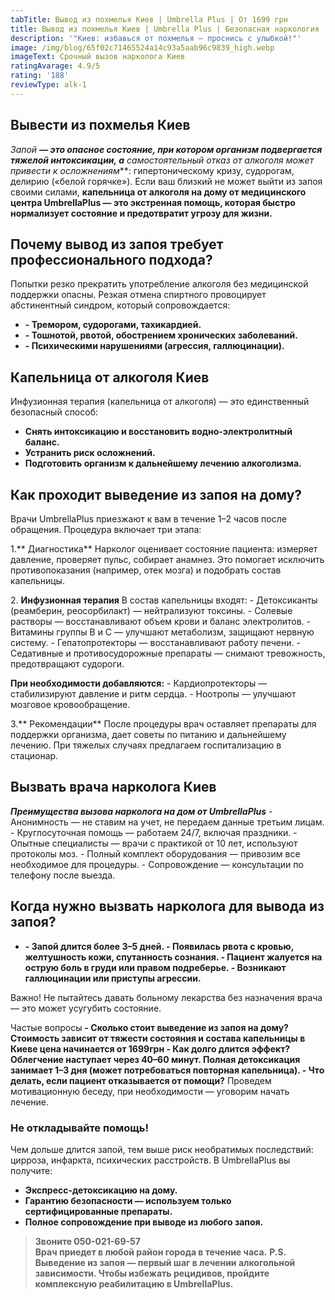 ```yaml
---
tabTitle: Вывод из похмелья Киев | Umbrella Plus | От 1699 грн
title: Вывод из похмелья Киев | Umbrella Plus | Безопасная наркология
description: '"Киев: избавься от похмелья – проснись с улыбкой!"'
image: /img/blog/65f02c71465524a14c93a5aab96c9839_high.webp
imageText: Срочный вызов нарколога Киев
ratingAvarage: 4.9/5
rating: '188'
reviewType: alk-1
---
```


## Вывести из похмелья Киев

**Запой **— это опасное состояние, при котором организм подвергается тяжелой интоксикации, а*** самостоятельный отказ от алкоголя может привести к осложнениям***: гипертоническому кризу, судорогам, делирию («белой горячке»). Если ваш близкий не может выйти из запоя своими силами, **капельница от алкоголя на дому от медицинского центра UmbrellaPlus — это экстренная помощь, которая быстро нормализует состояние и предотвратит угрозу для жизни.**

## Почему вывод из запоя требует профессионального подхода?

Попытки резко прекратить употребление алкоголя без медицинской поддержки опасны. Резкая отмена спиртного провоцирует абстинентный синдром, который сопровождается:

* **- Тремором, судорогами, тахикардией.**
* **- Тошнотой, рвотой, обострением хронических заболеваний.**
* **- Психическими нарушениями (агрессия, галлюцинации).**

## Капельница от алкоголя Киев

Инфузионная терапия (капельница от алкоголя) — это единственный безопасный способ:

* **Снять интоксикацию и восстановить водно-электролитный баланс.**
* **Устранить риск осложнений.**
* **Подготовить организм к дальнейшему лечению алкоголизма.**

## Как проходит выведение из запоя на дому?

Врачи UmbrellaPlus приезжают к вам в течение 1–2 часов после обращения. Процедура включает три этапа:

1.** Диагностика**
Нарколог оценивает состояние пациента: измеряет давление, проверяет пульс, собирает анамнез. Это помогает исключить противопоказания (например, отек мозга) и подобрать состав капельницы.

2\. **Инфузионная терапия**
В состав капельницы входят:
\- Детоксиканты (реамберин, реосорбилакт) — нейтрализуют токсины.
\- Солевые растворы — восстанавливают объем крови и баланс электролитов.
\- Витамины группы B и С — улучшают метаболизм, защищают нервную систему.
\- Гепатопротекторы — восстанавливают работу печени.
\- Седативные и противосудорожные препараты — снимают тревожность, предотвращают судороги.

**При необходимости добавляются:**
\- Кардиопротекторы — стабилизируют давление и ритм сердца.
\- Ноотропы — улучшают мозговое кровообращение.

3.** Рекомендации**
После процедуры врач оставляет препараты для поддержки организма, дает советы по питанию и дальнейшему лечению. При тяжелых случаях предлагаем госпитализацию в стационар.

## Вызвать врача нарколога Киев

***Преимущества вызова нарколога на дом от UmbrellaPlus***
\- Анонимность — не ставим на учет, не передаем данные третьим лицам.
\- Круглосуточная помощь — работаем 24/7, включая праздники.
\- Опытные специалисты — врачи с практикой от 10 лет, используют протоколы моз.
\- Полный комплект оборудования — привозим все необходимое для процедуры.
\- Сопровождение — консультации по телефону после выезда.

## Когда нужно вызвать нарколога для вывода из запоя?

* **- Запой длится более 3–5 дней.
  \- Появилась рвота с кровью, желтушность кожи, спутанность сознания.
  \- Пациент жалуется на острую боль в груди или правом подреберье.
  \- Возникают галлюцинации или приступы агрессии.**

Важно! Не пытайтесь давать больному лекарства без назначения врача — это может усугубить состояние.

Частые вопросы
**- Сколько стоит выведение из запоя на дому?
Стоимость зависит от тяжести состояния и состава капельницы в Киеве цена начинается от 1699грн
\- Как долго длится эффект?
Облегчение наступает через 40–60 минут. Полная детоксикация занимает 1–3 дня (может потребоваться повторная капельница).
\- Что делать, если пациент отказывается от помощи?**
Проведем мотивационную беседу, при необходимости — уговорим начать лечение.

### Не откладывайте помощь!

Чем дольше длится запой, тем выше риск необратимых последствий: цирроза, инфаркта, психических расстройств. В UmbrellaPlus вы получите:

* **Экспресс-детоксикацию на дому.**
* **Гарантию безопасности — используем только сертифицированные препараты.**
* **Полное сопровождение при выводе из любого запоя.**

> **Звоните 050-021-69-57**\
> **Врач приедет в любой район города в течение часа.**
> **P.S. Выведение из запоя — первый шаг в лечении алкогольной зависимости. Чтобы избежать рецидивов, пройдите комплексную реабилитацию в UmbrellaPlus.**
